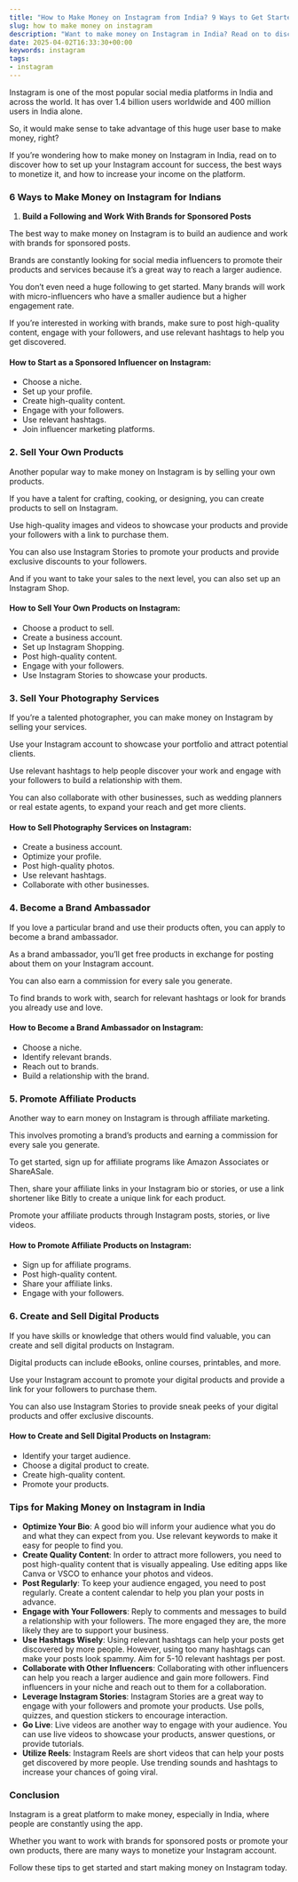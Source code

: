```yaml
---
title: "How to Make Money on Instagram from India? 9 Ways to Get Started"
slug: how to make money on instagram
description: "Want to make money on Instagram in India? Read on to discover how to set up your Instagram account for success, the best ways to monetize it, and how to increase your income on the platform."
date: 2025-04-02T16:33:30+00:00
keywords: instagram
tags:
- instagram
---
```


Instagram is one of the most popular social media platforms in India and across the world. It has over 1.4 billion users worldwide and 400 million users in India alone. 

So, it would make sense to take advantage of this huge user base to make money, right? 

If you’re wondering how to make money on Instagram in India, read on to discover how to set up your Instagram account for success, the best ways to monetize it, and how to increase your income on the platform. 

### 6 Ways to Make Money on Instagram for Indians

1. **Build a Following and Work With Brands for Sponsored Posts**
   
The best way to make money on Instagram is to build an audience and work with brands for sponsored posts. 

Brands are constantly looking for social media influencers to promote their products and services because it’s a great way to reach a larger audience. 

You don’t even need a huge following to get started. Many brands will work with micro-influencers who have a smaller audience but a higher engagement rate. 

If you’re interested in working with brands, make sure to post high-quality content, engage with your followers, and use relevant hashtags to help you get discovered.

#### How to Start as a Sponsored Influencer on Instagram:
- Choose a niche. 
- Set up your profile. 
- Create high-quality content. 
- Engage with your followers. 
- Use relevant hashtags. 
- Join influencer marketing platforms.

### 2. **Sell Your Own Products**

Another popular way to make money on Instagram is by selling your own products. 

If you have a talent for crafting, cooking, or designing, you can create products to sell on Instagram. 

Use high-quality images and videos to showcase your products and provide your followers with a link to purchase them. 

You can also use Instagram Stories to promote your products and provide exclusive discounts to your followers.

And if you want to take your sales to the next level, you can also set up an Instagram Shop.

#### How to Sell Your Own Products on Instagram:
- Choose a product to sell.
- Create a business account.
- Set up Instagram Shopping.
- Post high-quality content.
- Engage with your followers.
- Use Instagram Stories to showcase your products.

### 3. **Sell Your Photography Services**

If you’re a talented photographer, you can make money on Instagram by selling your services. 

Use your Instagram account to showcase your portfolio and attract potential clients. 

Use relevant hashtags to help people discover your work and engage with your followers to build a relationship with them. 

You can also collaborate with other businesses, such as wedding planners or real estate agents, to expand your reach and get more clients.

#### How to Sell Photography Services on Instagram:
- Create a business account.
- Optimize your profile.
- Post high-quality photos.
- Use relevant hashtags.
- Collaborate with other businesses.

### 4. **Become a Brand Ambassador**

If you love a particular brand and use their products often, you can apply to become a brand ambassador. 

As a brand ambassador, you’ll get free products in exchange for posting about them on your Instagram account. 

You can also earn a commission for every sale you generate. 

To find brands to work with, search for relevant hashtags or look for brands you already use and love.

#### How to Become a Brand Ambassador on Instagram:
- Choose a niche.
- Identify relevant brands.
- Reach out to brands.
- Build a relationship with the brand.

### 5. **Promote Affiliate Products**

Another way to earn money on Instagram is through affiliate marketing. 

This involves promoting a brand’s products and earning a commission for every sale you generate. 

To get started, sign up for affiliate programs like Amazon Associates or ShareASale. 

Then, share your affiliate links in your Instagram bio or stories, or use a link shortener like Bitly to create a unique link for each product. 

Promote your affiliate products through Instagram posts, stories, or live videos.

#### How to Promote Affiliate Products on Instagram:
- Sign up for affiliate programs.
- Post high-quality content.
- Share your affiliate links.
- Engage with your followers.

### 6. **Create and Sell Digital Products**

If you have skills or knowledge that others would find valuable, you can create and sell digital products on Instagram. 

Digital products can include eBooks, online courses, printables, and more. 

Use your Instagram account to promote your digital products and provide a link for your followers to purchase them. 

You can also use Instagram Stories to provide sneak peeks of your digital products and offer exclusive discounts.

#### How to Create and Sell Digital Products on Instagram:
- Identify your target audience.
- Choose a digital product to create.
- Create high-quality content.
- Promote your products.

### Tips for Making Money on Instagram in India
- **Optimize Your Bio**: A good bio will inform your audience what you do and what they can expect from you. Use relevant keywords to make it easy for people to find you. 
- **Create Quality Content**: In order to attract more followers, you need to post high-quality content that is visually appealing. Use editing apps like Canva or VSCO to enhance your photos and videos. 
- **Post Regularly**: To keep your audience engaged, you need to post regularly. Create a content calendar to help you plan your posts in advance. 
- **Engage with Your Followers**: Reply to comments and messages to build a relationship with your followers. The more engaged they are, the more likely they are to support your business. 
- **Use Hashtags Wisely**: Using relevant hashtags can help your posts get discovered by more people. However, using too many hashtags can make your posts look spammy. Aim for 5-10 relevant hashtags per post. 
- **Collaborate with Other Influencers**: Collaborating with other influencers can help you reach a larger audience and gain more followers. Find influencers in your niche and reach out to them for a collaboration. 
- **Leverage Instagram Stories**: Instagram Stories are a great way to engage with your followers and promote your products. Use polls, quizzes, and question stickers to encourage interaction. 
- **Go Live**: Live videos are another way to engage with your audience. You can use live videos to showcase your products, answer questions, or provide tutorials. 
- **Utilize Reels**: Instagram Reels are short videos that can help your posts get discovered by more people. Use trending sounds and hashtags to increase your chances of going viral. 

### Conclusion
Instagram is a great platform to make money, especially in India, where people are constantly using the app. 

Whether you want to work with brands for sponsored posts or promote your own products, there are many ways to monetize your Instagram account. 

Follow these tips to get started and start making money on Instagram today.